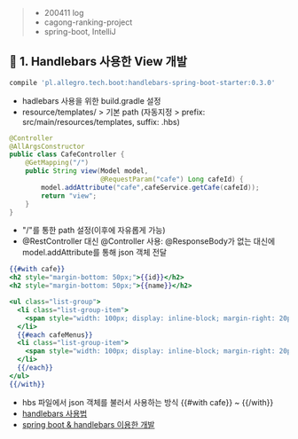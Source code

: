 > - 200411 log
> - cagong-ranking-project  
> - spring-boot, IntelliJ  


## 🔖 1. Handlebars 사용한 View 개발

```gradle
compile 'pl.allegro.tech.boot:handlebars-spring-boot-starter:0.3.0'
```
- hadlebars 사용을 위한 build.gradle 설정
- resource/templates/ > 기본 path (자동지정 > prefix: src/main/resources/templates, suffix: .hbs)

```java
@Controller
@AllArgsConstructor
public class CafeController {
    @GetMapping("/")
    public String view(Model model,
                       @RequestParam("cafe") Long cafeId) {
        model.addAttribute("cafe",cafeService.getCafe(cafeId));
        return "view";
    }
}
```
- "/"를 통한 path 설정(이후에 자유롭게 가능)
- @RestController 대신 @Controller 사용: @ResponseBody가 없는 대신에 model.addAttribute를 통해 json 객체 전달

```hbs
{{#with cafe}}
<h2 style="margin-bottom: 50px;">{{id}}</h2>
<h2 style="margin-bottom: 50px;">{{name}}</h2>

<ul class="list-group">
  <li class="list-group-item">
    <span style="width: 100px; display: inline-block; margin-right: 20px"><b>address</b></span>{{address}}
  </li>
  {{#each cafeMenus}}
  <li class="list-group-item">
    <span style="width: 100px; display: inline-block; margin-right: 20px"><b>Menu</b></span>{{name}}
  </li>
  {{/each}}
</ul>
{{/with}}
```
- hbs 파일에서 json 객체를 불러서 사용하는 방식 {{#with cafe}} ~ {{/with}}
- [handlebars 사용법](https://handlebarsjs.com/guide/)
- [spring boot & handlebars 이용한 개발](https://jojoldu.tistory.com/255?category=635883)


